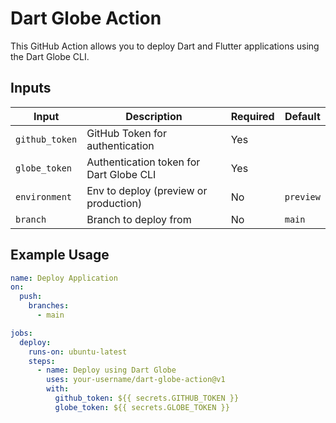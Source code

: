 # Dart Globe Action

This GitHub Action allows you to deploy Dart and Flutter applications using the Dart Globe CLI.

## Inputs

| Input          | Description                              | Required | Default |
|----------------|------------------------------------------|----------|---------|
| `github_token` | GitHub Token for authentication          | Yes      |         |
| `globe_token`  | Authentication token for Dart Globe CLI  | Yes      |         |
| `environment`  | Env to deploy (preview or production)    | No       |`preview`|
| `branch`       | Branch to deploy from                    | No       | `main`  |

## Example Usage

```yaml
name: Deploy Application
on:
  push:
    branches:
      - main

jobs:
  deploy:
    runs-on: ubuntu-latest
    steps:
      - name: Deploy using Dart Globe
        uses: your-username/dart-globe-action@v1
        with:
          github_token: ${{ secrets.GITHUB_TOKEN }}
          globe_token: ${{ secrets.GLOBE_TOKEN }}
